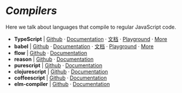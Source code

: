 # _Compilers_

Here we talk about languages that compile to regular JavaScript code.

- **TypeScript** | [Github](https://github.com/Microsoft/TypeScript) · [Documentation](http://www.typescriptlang.org/) · [文档](https://www.tslang.cn/) · [Playground](http://www.typescriptlang.org/play/index.html) · [More](./typescript.md)
- **babel** | [Github](https://github.com/babel/babel) · [Documentation](https://babeljs.io/) · [文档](https://babeljs.cn/) · [Playground](https://babeljs.io/repl/) · [More](./babel.md)
- **flow** | [Github](https://github.com/facebook/flow) · [Documentation](https://flow.org/)
- **reason** | [Github](https://github.com/facebook/reason) · [Documentation](https://reasonml.github.io/)
- **purescript** | [Github](https://github.com/purescript/purescript) · [Documentation](http://www.purescript.org/)
- **clojurescript** | [Github](https://github.com/clojure/clojurescript) · [Documentation](https://clojurescript.org/)
- **coffeescript** | [Github](https://github.com/jashkenas/coffeescript) · [Documentation](http://coffeescript.org/)
- **elm-compiler** | [Github](https://github.com/elm-lang/elm-compiler) · [Documentation](http://elm-lang.org/)
